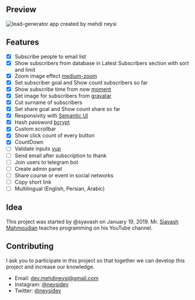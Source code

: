## Preview

![lead-generator app created by mehdi neysi](https://i.ibb.co/qxwr3vV/lead-generator.png)

## Features

-   [x] Subscribe people to email list
-   [x] Show subscribers from database in Latest Subscribers section with sort and limit
-   [x] Zoom image effect [medium-zoom](https://www.npmjs.com/package/medium-zoom)
-   [x] Set subscriber goal and Show count subscribers so far
-   [x] Show subscribe time from now [moment](https://www.npmjs.com/package/moment)
-   [x] Set image for subscribers from [gravatar](https://www.npmjs.com/package/gravatar)
-   [x] Cut surname of subscribers
-   [x] Set share goal and Show count share so far
-   [x] Responsivity with [Semantic UI](https://semantic-ui.com)
-   [x] Hash password [bcrypt](https://www.npmjs.com/package/bcrypt)
-   [x] Custom scrollbar
-   [x] Show click count of every button
-   [x] CountDown
-   [ ] Validate inputs [yup](https://www.npmjs.com/package/yup)
-   [ ] Send email after subscription to thank
-   [ ] Join users to telegram bot
-   [ ] Create admin panel
-   [ ] Share course or event in social networks
-   [ ] Copy short link
-   [ ] Multilingual (English, Persian, Arabic)

## Idea

This project was started by @syavash on January 19, 2019.
Mr. [Siavash Mahmoudian](https://www.youtube.com/c/Syavash) teaches programming on his YouTube channel.

## Contributing

I ask you to participate in this project so that together we can develop this project and increase our knowledge.

-   Email: [dev.mehdineysi@gmail.com](mailto:dev.mehdineysi@gmail.com)
-   Instagram: [@neysidev](https://instagram.com/neysidev)
-   Twitter: [@neysidev](https://twitter.com/neysidev)
